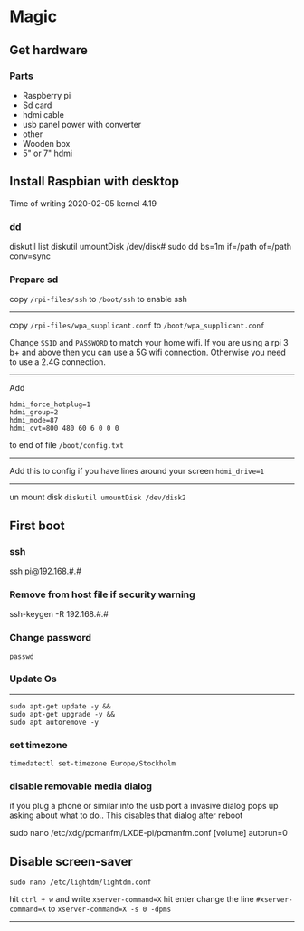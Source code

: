 # Magic
## Get hardware
### Parts
-  Raspberry pi
-  Sd card
-  hdmi cable
-  usb panel power with converter
-  other
-  Wooden box 
-  5" or 7" hdmi

## Install Raspbian with desktop
Time of writing 2020-02-05 kernel 4.19

### dd
diskutil list
diskutil umountDisk /dev/disk#
sudo dd bs=1m if=/path of=/path conv=sync

### Prepare sd

copy `/rpi-files/ssh` to `/boot/ssh` to enable ssh

---

copy `/rpi-files/wpa_supplicant.conf` to `/boot/wpa_supplicant.conf`

Change `SSID` and `PASSWORD` to match your home wifi. 
If you are using a rpi 3 b+ and above then you can use a 5G wifi connection.
Otherwise you need to use a 2.4G connection.

---

Add 
```
hdmi_force_hotplug=1
hdmi_group=2
hdmi_mode=87
hdmi_cvt=800 480 60 6 0 0 0
```
to end of file `/boot/config.txt`

---

Add this to config if you have lines around your screen
`hdmi_drive=1`

---

un mount disk
`diskutil umountDisk /dev/disk2`


## First boot
### ssh
ssh pi@192.168.#.#

### Remove from host file if security warning
ssh-keygen -R 192.168.#.#


### Change password
`passwd`

### Update Os

---

```
sudo apt-get update -y &&
sudo apt-get upgrade -y &&
sudo apt autoremove -y

```

### set timezone
`timedatectl set-timezone Europe/Stockholm`

### disable removable media dialog
if you plug a phone or similar into the usb port a invasive dialog pops up asking about what to do..
This disables that dialog after reboot

sudo nano /etc/xdg/pcmanfm/LXDE-pi/pcmanfm.conf
[volume]
autorun=0

## Disable screen-saver

`sudo nano /etc/lightdm/lightdm.conf`

hit `ctrl + w` 
and write `xserver-command=X` hit enter
change the line `#xserver-command=X` to `xserver-command=X -s 0 -dpms`

---
